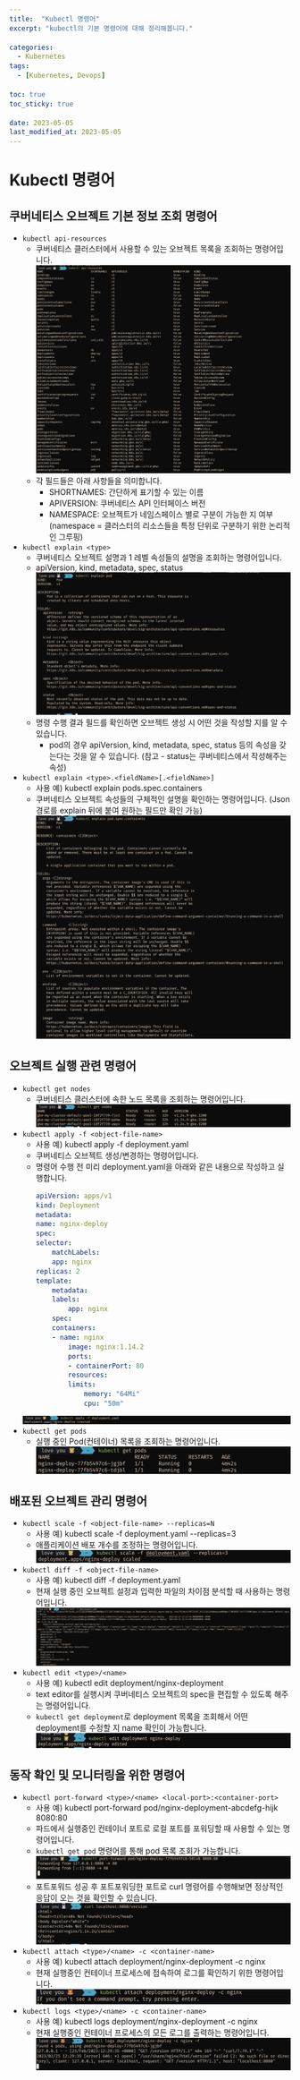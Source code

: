 ```yaml
---
title:  "Kubectl 명령어"
excerpt: "kubectl의 기본 명령어에 대해 정리해봅니다."

categories:
  - Kubernetes
tags:
  - [Kubernetes, Devops]

toc: true
toc_sticky: true
 
date: 2023-05-05
last_modified_at: 2023-05-05
---
```

# Kubectl 명령어 

## 쿠버네티스 오브젝트 기본 정보 조회 명령어
- `kubectl api-resources`
    - 쿠버네티스 클러스터에서 사용할 수 있는 오브젝트 목록을 조회하는 명령어입니다.  
    ![](/assets/img/2023/02/2023-02-25-kubernetes-kubectl_commands/kubectl_api-resources.png)
    - 각 필드들은 아래 사항들을 의미합니다.  
        - SHORTNAMES: 간단하게 표기할 수 있는 이름
        - APIVERSION: 쿠버네티스 API 인터페이스 버전
        - NAMESPACE: 오브젝트가 네임스페이스 별로 구분이 가능한 지 여부   
          (namespace = 클러스터의 리소스들을 특정 단위로 구분하기 위한 논리적인 그루핑)
- `kubectl explain <type>`
    - 쿠버네티스 오브젝트 설명과 1 레벨 속성들의 설명을 조회하는 명령어입니다.
    - apiVersion, kind, metadata, spec, status
    ![](/assets/img/2023/02/2023-02-25-kubernetes-kubectl_commands/kubectl_explain_pod.png)
    - 명령 수행 결과 필드를 확인하면 오브젝트 생성 시 어떤 것을 작성할 지를 알 수 있습니다.
        - pod의 경우 apiVersion, kind, metadata, spec, status 등의 속성을 갖는다는 것을 알 수 있습니다. (참고 - status는 쿠버네티스에서 작성해주는 속성)
- `kubectl explain <type>.<fieldName>[.<fieldName>]`
    - 사용 예) kubectl explain pods.spec.containers
    - 쿠버네티스 오브젝트 속성들의 구체적인 설명을 확인하는 명령어입니다. (Json 경로를 explain 뒤에 붙여 원하는 필드만 확인 가능)
    ![](/assets/img/2023/02/2023-02-25-kubernetes-kubectl_commands/kubectl_explain_pod_spec_containers.png)


## 오브젝트 실행 관련 명령어
- `kubectl get nodes`
    - 쿠버네티스 클러스터에 속한 노드 목록을 조회하는 명령어입니다.
    ![](/assets/img/2023/02/2023-02-25-kubernetes-kubectl_commands/kubectl_get_nodes.png)
- `kubectl apply -f <object-file-name>`
    - 사용 예) kubectl apply -f deployment.yaml
    - 쿠버네티스 오브젝트 생성/변경하는 명령어입니다.  
    - 명령어 수행 전 미리 deployment.yaml을 아래와 같은 내용으로 작성하고 실행합니다.
        ```yaml
        apiVersion: apps/v1
        kind: Deployment
        metadata:
        name: nginx-deploy
        spec:
        selector:
            matchLabels:
            app: nginx
        replicas: 2
        template:
            metadata:
            labels:
                app: nginx
            spec:
            containers:
            - name: nginx
                image: nginx:1.14.2
                ports:
                - containerPort: 80
                resources:
                limits:
                    memory: "64Mi"
                    cpu: "50m"
        ```
    ![](/assets/img/2023/02/2023-02-25-kubernetes-kubectl_commands/kubectl_apply_-f_deployment.yaml.png)  
- `kubectl get pods`
     - 실행 중인 Pod(컨테이너) 목록을 조회하는 명령어입니다.
     ![](assets/img/2023/02/2023-02-25-kubernetes-kubectl_commands/kubectl_get_pods.png)
    

## 배포된 오브젝트 관리 명령어
- `kubectl scale -f <object-file-name> --replicas=N`
    - 사용 예) kubectl scale -f deployment.yaml --replicas=3
    - 애플리케이션 배포 개수를 조정하는 명령어입니다.
    ![](/assets/img/2023/02/2023-02-25-kubernetes-kubectl_commands/kubectl_scale_-f_deployment.yaml_--replicas=3.png)
- `kubectl diff -f <object-file-name>`
    - 사용 예) kubectl diff -f deployment.yaml
    - 현재 실행 중인 오브젝트 설정과 입력한 파일의 차이점 분석할 때 사용하는 명령어입니다.
    ![](/assets/img/2023/02/2023-02-25-kubernetes-kubectl_commands/kubectl_diff_-f_deployment.yaml.png)
- `kubectl edit <type>/<name>`
    - 사용 예) kubectl edit deployment/nginx-deployment
    - text editor를 실행시켜 쿠버네티스 오브젝트의 spec을 편집할 수 있도록 해주는 명령어입니다.
    - `kubectl get deployment`로 deployment 목록을 조회해서 어떤 deployment를 수정할 지 name 확인이 가능합니다.
    ![](/assets/img/2023/02/2023-02-25-kubernetes-kubectl_commands/kubectl_edit_deployment_nginx-deploy.png)

## 동작 확인 및 모니터링을 위한 명령어
- `kubectl port-forward <type>/<name> <local-port>:<container-port>`
    - 사용 예) kubectl port-forward pod/nginx-deployment-abcdefg-hijk 8080:80
    - 파드에서 실행중인 컨테이너 포트로 로컬 포트를 포워딩할 때 사용할 수 있는 명령어입니다.
    - `kubectl get pod` 명령어를 통해 pod 목록 조회가 가능합니다.
    ![](/assets/img/2023/02/2023-02-25-kubernetes-kubectl_commands/kubectl_port-forward.png)
    - 포트포워드 성공 후 포트포워딩한 포트로 curl 명령어를 수행해보면 정상적인 응답이 오는 것을 확인할 수 있습니다.  
    ![](/assets/img/2023/02/2023-02-25-kubernetes-kubectl_commands/kubectl_port-forward_curl_result.png)
- `kubectl attach <type>/<name> -c <container-name>`
    - 사용 예) kubectl attach deployment/nginx-deployment -c nginx
    - 현재 실행중인 컨테이너 프로세스에 접속하여 로그를 확인하기 위한 명령어입니다.
    ![](/assets/img/2023/02/2023-02-25-kubernetes-kubectl_commands/kubectl_attach.png)
- `kubectl logs <type>/<name> -c <container-name>`
    - 사용 예) kubectl logs deployment/nginx-deployment -c nginx
    - 현재 실행중인 컨테이너 프로세스의 모든 로그를 출력하는 명령어입니다.
    ![](/assets/img/2023/02/2023-02-25-kubernetes-kubectl_commands/kubectl_logs_deployment.png)
